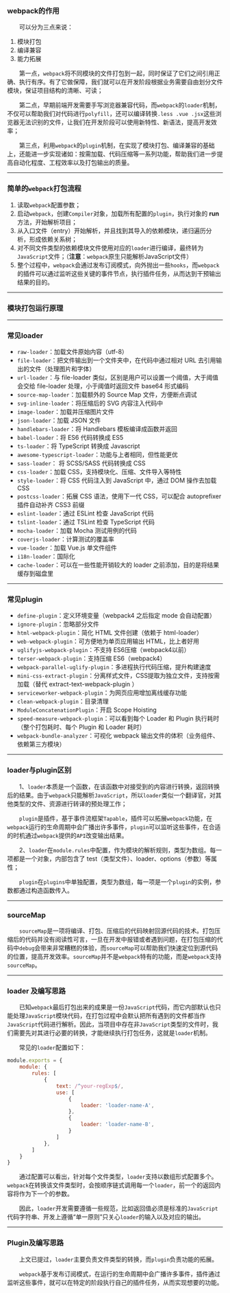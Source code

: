 ### webpack的作用

&emsp;&emsp;可以分为三点来说：

1. 模块打包
2. 编译兼容
3. 能力拓展

&emsp;&emsp;第一点，`webpack`将不同模块的文件打包到一起，同时保证了它们之间引用正确、执行有序。有了它做保障，我们就可以在开发阶段根据业务需要自由划分文件模块，保证项目结构的清晰、可读；

&emsp;&emsp;第二点，早期前端开发需要手写浏览器兼容代码，而`webpack`的`loader`机制，不仅可以帮助我们对代码进行`polyfill`，还可以编译转换`.less .vue .jsx`这些浏览器无法识别的文件，让我们在开发阶段可以使用新特性、新语法，提高开发效率；

&emsp;&emsp;第三点，利用`webpack`的`plugin`机制，在实现了模块打包、编译兼容的基础上，还能进一步实现诸如：按需加载、代码压缩等一系列功能，帮助我们进一步提高自动化程度、工程效率以及打包输出的质量。

---

### 简单的`webpack`打包流程

1. 读取`webpack`配置参数；
2. 启动`webpack`，创建`Compiler`对象，加载所有配置的`plugin`，执行对象的 **run** 方法，开始解析项目；
3. 从入口文件（entry）开始解析，并且找到其导入的依赖模块，递归遍历分析，形成依赖关系树；
4. 对不同文件类型的依赖模块文件使用对应的`loader`进行编译，最终转为`JavaScript`文件；（**注意**：`webpack`原生只能解析JavaScript文件）
5. 整个过程中，`webpack`会通过发布订阅模式，向外抛出一些`hooks`，而`webpack`的插件可以通过监听这些关键的事件节点，执行插件任务，从而达到干预输出结果的目的。

---

### 模块打包运行原理



---

### 常见loader

- `raw-loader`：加载文件原始内容（utf-8）
- `file-loader`：把文件输出到一个文件夹中，在代码中通过相对 URL 去引用输出的文件（处理图片和字体）
- `url-loader`：与 file-loader 类似，区别是用户可以设置一个阈值，大于阈值会交给 file-loader 处理，小于阈值时返回文件 base64 形式编码
- `source-map-loader`：加载额外的 Source Map 文件，方便断点调试
- `svg-inline-loader`：将压缩后的 SVG 内容注入代码中
- `image-loader`：加载并压缩图片文件
- `json-loader`：加载 JSON 文件
- `handlebars-loader`：将 Handlebars 模板编译成函数并返回
- `babel-loader`：将 ES6 代码转换成 ES5
- `ts-loader`：将 TypeScript 转换成 Javascript
- `awesome-typescript-loader`：功能与上者相同，但性能更优
- `sass-loader`： 将 SCSS/SASS 代码转换成 CSS
- `css-loader`：加载 CSS，支持模块化、压缩、文件导入等特性
- `style-loader`：将 CSS 代码注入到 JavaScript 中，通过 DOM 操作去加载 CSS
- `postcss-loader`：拓展 CSS 语法，使用下一代 CSS，可以配合 autoprefixer 插件自动补齐 CSS3 前缀
- `eslint-loader`：通过 ESLint 检查 JavaScript 代码
- `tslint-loader`：通过 TSLint 检查 TypeScript 代码
- `mocha-loader`：加载 Mocha 测试用例的代码
- `coverjs-loader`：计算测试的覆盖率
- `vue-loader`：加载 Vue.js 单文件组件
- `i18n-loader`：国际化
- `cache-loader`：可以在一些性能开销较大的 loader 之前添加，目的是将结果缓存到磁盘里

---

### 常见plugin

- `define-plugin`：定义环境变量（webpack4 之后指定 mode 会自动配置）
- `ignore-plugin`：忽略部分文件
- `html-webpack-plugin`：简化 HTML 文件创建（依赖于 html-loader）
- `web-webpack-plugin`：可方便地为单页应用输出 HTML，比上者好用
- `uglifyjs-webpack-plugin`：不支持 ES6压缩（webpack4以前）
- `terser-webpack-plugin`：支持压缩 ES6（webpack4）
- `webpack-parallel-uglify-plugin`：多进程执行代码压缩，提升构建速度
- `mini-css-extract-plugin`：分离样式文件，CSS提取为独立文件，支持按需加载（替代 extract-text-webpack-plugin ）
- `serviceworker-webpack-plugin`：为网页应用增加离线缓存功能
- `clean-webpack-plugin`：目录清理
- `ModuleConcatenationPlugin`：开启 Scope Hoisting
- `speed-measure-webpack-plugin`：可以看到每个 Loader 和 Plugin 执行耗时（整个打包耗时、每个 Plugin 和 Loader 耗时）
- `webpack-bundle-analyzer`：可视化 webpack 输出文件的体积（业务组件、依赖第三方模块）

---

### loader与plugin区别

&emsp;&emsp;1、`loader`本质是一个函数，在该函数中对接受到的内容进行转换，返回转换后的结果。由于`webpack`只能解析`JavaScript`，所以`loader`类似一个翻译官，对其他类型的文件、资源进行转译的预处理工作；

&emsp;&emsp;`plugin`是插件，基于事件流框架`Tapable`，插件可以拓展`webpack`功能，在`webpack`运行的生命周期中会广播出许多事件，`plugin`可以监听这些事件，在合适的时机通过`webpack`提供的`API`改变输出结果。

&emsp;&emsp;2、`loader`在`module.rules`中配置，作为模块的解析规则，类型为数组。每一项都是一个对象，内部包含了 test（类型文件）、loader、options（参数）等属性；

&emsp;&emsp;`plugin`在`plugins`中单独配置，类型为数组，每一项是一个`plugin`的实例，参数都通过构造函数传入。

---

### sourceMap

&emsp;&emsp;`sourceMap`是一项将编译、打包、压缩后的代码映射回源代码的技术。打包压缩后的代码并没有阅读性可言，一旦在开发中报错或者遇到问题，在打包压缩的代码中`debug`会带来非常糟糕的体验，而`sourceMap`可以帮助我们快速定位到源代码的位置，提高开发效率。`sourceMap`并不是`webpack`特有的功能，而是`webpack`支持`sourceMap`。

---

### loader 及编写思路

&emsp;&emsp;已知`webpack`最后打包出来的成果是一份`JavaScript`代码，而它内部默认也只能处理`JavaScript`模块代码，在打包过程中会默认把所有遇到的文件都当作`JavaScript`代码进行解析。因此，当项目中存在非`JavaScript`类型的文件时，我们需要先对其进行必要的转换，才能继续执行打包任务，这就是`loader`机制。

&emsp;&emsp;常见的`loader`配置如下：

```javascript
module.exports = {
    module: {
        rules: [
            {
                text: /^your-regExp$/,
                use: [
                    {
                        loader: 'loader-name-A',
                    },
                    {
                        loader: 'loader-name-B',
                    }
                ]
            },
        ]
    }
}
```

&emsp;&emsp;通过配置可以看出，针对每个文件类型，`loader`支持以数组形式配置多个。`webpack`在转换该文件类型时，会按顺序链式调用每一个`loader`，前一个的返回内容将作为下一个的参数。

&emsp;&emsp;因此，`loader`开发需要遵循一些规范，比如返回值必须是标准的`JavaScript`代码字符串、开发上遵循“单一原则”只关心`loader`的输入以及对应的输出。

---

### Plugin及编写思路

&emsp;&emsp;上文已提过，`loader`主要负责文件类型的转换，而`plugin`负责功能的拓展。

&emsp;&emsp;`webpack`基于发布订阅模式，在运行的生命周期中会广播许多事件，插件通过监听这些事件，就可以在特定的阶段执行自己的插件任务，从而实现想要的功能。